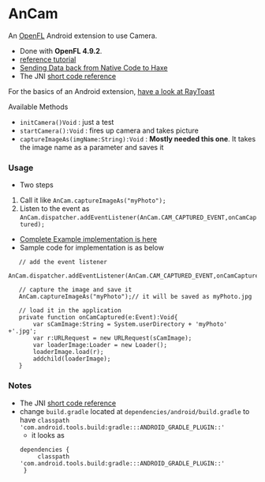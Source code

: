 AnCam
==============
An [OpenFL][1] Android extension to use Camera.

 - Done with **OpenFL 4.9.2**.
 - [reference tutorial][2]
 - [Sending Data back from Native Code to Haxe][4]
 - The JNI [short code reference][3]

For the basics of an Android extension, [have a look at RayToast][5]

Available Methods
 - `initCamera()Void` : just a test
 - `startCamera():Void` : fires up camera and takes picture
 - `captureImageAs(imgName:String):Void` : **Mostly needed this one**. It takes the image name as a parameter and saves it

### Usage
 - Two steps
  1. Call it like `AnCam.captureImageAs("myPhoto");`
  2. Listen to the event as `AnCam.dispatcher.addEventListener(AnCam.CAM_CAPTURED_EVENT,onCamCaptured);`
 - [Complete Example implementation is here][6]
 - Sample code for implementation is as below
 
 ```
	// add the event listener
	AnCam.dispatcher.addEventListener(AnCam.CAM_CAPTURED_EVENT,onCamCaptured);
 ```
 
 ```
	// capture the image and save it
	AnCam.captureImageAs("myPhoto");// it will be saved as myPhoto.jpg
 ```

 ```
	// load it in the application
	private function onCamCaptured(e:Event):Void{
		var sCamImage:String = System.userDirectory + 'myPhoto' +'.jpg';
		var r:URLRequest = new URLRequest(sCamImage);
		var loaderImage:Loader = new Loader();
		loaderImage.load(r);
		addchild(loaderImage);
	}
 ```

### Notes

 - The JNI [short code reference][3]
 - change `build.gradle` located at `dependencies/android/build.gradle` to have `classpath 'com.android.tools.build:gradle:::ANDROID_GRADLE_PLUGIN::'`
   - it looks as
   ```
   dependencies {
		classpath 'com.android.tools.build:gradle:::ANDROID_GRADLE_PLUGIN::'
	}
   ``` 






[1]: http://www.openfl.org/learn/docs/tools/
[2]: https://player03.com/2014/08/09/openfl-extensions/
[3]: https://docs.oracle.com/javase/7/docs/technotes/guides/jni/spec/types.html
[4]: http://www.stencyl.com/help/viewPrint/229
[5]: https://github.com/saumya/RayToast
[6]: https://github.com/saumya/OpenFL-AnExt
